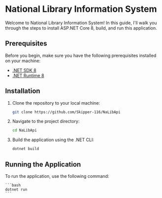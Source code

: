 # National Library Information System

Welcome to National Library Information System! In this guide, I'll walk you through the steps to install ASP.NET Core 8, build, and run this application.

## Prerequisites

Before you begin, make sure you have the following prerequisites installed on your machine:

- [.NET SDK 8](https://dotnet.microsoft.com/download/dotnet/8.0)
- [.NET Runtime 8](https://dotnet.microsoft.com/download/dotnet/8.0)

## Installation

1. Clone the repository to your local machine:

   ```bash
   git clone https://github.com/Skipper-116/NaLibApi
   ```

2. Navigate to the project directory:

   ```bash
   cd NaLibApi
   ```

3. Build the application using the .NET CLI:

   ```bash
   dotnet build
   ```

## Running the Application

To run the application, use the following command:

    ```bash
    dotnet run
    ```

